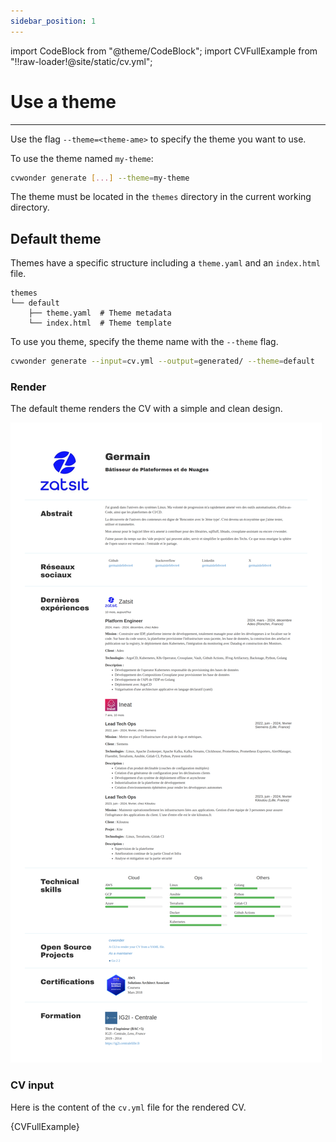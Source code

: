 ```yaml
---
sidebar_position: 1
---
```

import CodeBlock from "@theme/CodeBlock";
import CVFullExample from "!!raw-loader!@site/static/cv.yml";

# Use a theme

---

Use the flag `--theme=<theme-ame>` to specify the theme you want to use.

To use the theme named `my-theme`:

```bash
cvwonder generate [...] --theme=my-theme
```

The theme must be located in the `themes` directory in the current working directory.

## Default theme

Themes have a specific structure including a `theme.yaml` and an `index.html` file.

```tree
themes
└── default
    ├── theme.yaml  # Theme metadata
    └── index.html  # Theme template
```

To use you theme, specify the theme name with the `--theme` flag.

```bash
cvwonder generate --input=cv.yml --output=generated/ --theme=default
```

### Render

The default theme renders the CV with a simple and clean design.

![CVWonder Default Theme Render](../../static/img/theme-default-w800px.png)

### CV input

Here is the content of the `cv.yml` file for the rendered CV.

<CodeBlock
  language="yaml"
  description="CV input">
{CVFullExample}
</CodeBlock>
